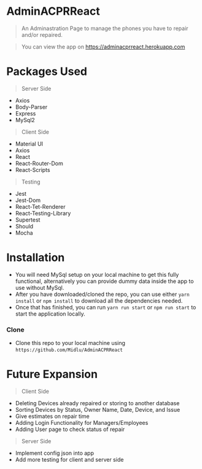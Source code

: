 # AdminACPRReact

> An Adminastration Page to manage the phones you have to repair and/or repaired.

> You can view the app on https://adminacprreact.herokuapp.com

# Packages Used

> Server Side

- Axios
- Body-Parser
- Express
- MySql2

> Client Side

- Material UI
- Axios
- React
- React-Router-Dom
- React-Scripts

> Testing

- Jest
- Jest-Dom
- React-Tet-Renderer
- React-Testing-Library
- Supertest
- Should
- Mocha

# Installation

- You will need MySql setup on your local machine to get this fully functional, alternatively you can provide dummy data inside the app to use without MySql.
- After you have downloaded/cloned the repo, you can use either `yarn install` or `npm install` to download all the dependencies needed.
- Once that has finished, you can run `yarn run start` or `npm run start` to start the application locally.

### Clone

- Clone this repo to your local machine using `https://github.com/Midlu/AdminACPRReact`

# Future Expansion

> Client Side

- Deleting Devices already repaired or storing to another database
- Sorting Devices by Status, Owner Name, Date, Device, and Issue
- Give estimates on repair time
- Adding Login Functionality for Managers/Employees
- Adding User page to check status of repair

> Server Side

- Implement config json into app
- Add more testing for client and server side
